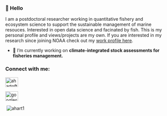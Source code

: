 ### 👋 Hello

I am a postdoctoral researcher working in quantitative fishery and ecosystem science to support the sustainable management of marine resouces. Interested in open data science and facinated by fish. This is my personal profile and views/projects are my own. If you are interested in my research since joining NOAA check out my [work profile here](https://github.com/amanda-hart). 



<!--

**ahart1/ahart1** is a ✨ _special_ ✨ repository because its `README.md` (this file) appears on your GitHub profile.



Here are some ideas to get you started:



- 🔭 I’m currently working on ...
- 🌱 I’m currently learning ...
- 👯 I’m looking to collaborate on ...
- 🤔 I’m looking for help with ...
- 💬 Ask me about ...
- 📫 How to reach me: ...
- 😄 Pronouns: ...
- ⚡ Fun fact: ...
-->



- 🔭 I’m currently working on **climate-integrated stock assessments for fisheries management.**

<h3 align="left">Connect with me:</h3>

<p align="left">
<a href="https://twitter.com/ahartofthesea" target="blank"><img align="center" src="https://raw.githubusercontent.com/rahuldkjain/github-profile-readme-generator/master/src/images/icons/Social/twitter.svg" alt="ahartofthesea" height="30" width="40" /></a>
</p>

<p align="left">
<a href="https://scholar.google.com/citations?user=9Ea9PWwAAAAJ&hl=en&oi=sra" target="blank"><img align="center" src="https://upload.wikimedia.org/wikipedia/commons/c/c7/Google_Scholar_logo.svg" alt="googlescholar" height="30" width="40" /></a>
</p>

<p>&nbsp;<img align="center" src="https://github-readme-stats.vercel.app/api?username=ahart1&show_icons=true&locale=en" alt="ahart1" /></p>
